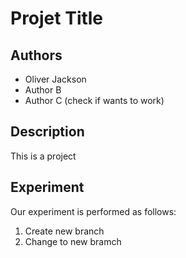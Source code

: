 # Projet Title

## Authors

- Oliver Jackson
- Author B
- Author C (check if wants to work)

## Description

This is a project 

## Experiment

Our experiment is performed as follows:

1. Create new branch 
2. Change to new bramch